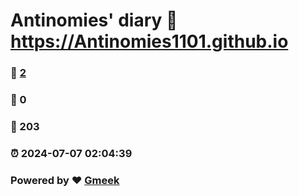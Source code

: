 # Antinomies' diary :link: https://Antinomies1101.github.io 
### :page_facing_up: [2](https://Antinomies1101.github.io/tag.html) 
### :speech_balloon: 0 
### :hibiscus: 203 
### :alarm_clock: 2024-07-07 02:04:39 
### Powered by :heart: [Gmeek](https://github.com/Meekdai/Gmeek)
